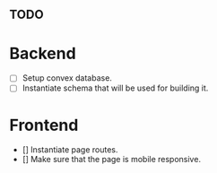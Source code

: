 ## TODO

# Backend

- [ ] Setup convex database.
- [ ] Instantiate schema that will be used for building it.

# Frontend

- [] Instantiate page routes.
- [] Make sure that the page is mobile responsive.
